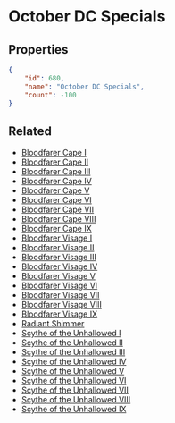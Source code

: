 # October DC Specials

<no description available>

## Properties

```json
{
    "id": 680,
    "name": "October DC Specials",
    "count": -100
}
```

## Related

- [Bloodfarer Cape I](../items/19927-bloodfarer-cape-i.md)
- [Bloodfarer Cape II](../items/19928-bloodfarer-cape-ii.md)
- [Bloodfarer Cape III](../items/19929-bloodfarer-cape-iii.md)
- [Bloodfarer Cape IV](../items/19930-bloodfarer-cape-iv.md)
- [Bloodfarer Cape V](../items/19931-bloodfarer-cape-v.md)
- [Bloodfarer Cape VI](../items/19932-bloodfarer-cape-vi.md)
- [Bloodfarer Cape VII](../items/19933-bloodfarer-cape-vii.md)
- [Bloodfarer Cape VIII](../items/19934-bloodfarer-cape-viii.md)
- [Bloodfarer Cape IX](../items/19935-bloodfarer-cape-ix.md)
- [Bloodfarer Visage I](../items/19936-bloodfarer-visage-i.md)
- [Bloodfarer Visage II](../items/19937-bloodfarer-visage-ii.md)
- [Bloodfarer Visage III](../items/19938-bloodfarer-visage-iii.md)
- [Bloodfarer Visage IV](../items/19939-bloodfarer-visage-iv.md)
- [Bloodfarer Visage V](../items/19940-bloodfarer-visage-v.md)
- [Bloodfarer Visage VI](../items/19941-bloodfarer-visage-vi.md)
- [Bloodfarer Visage VII](../items/19942-bloodfarer-visage-vii.md)
- [Bloodfarer Visage VIII](../items/19943-bloodfarer-visage-viii.md)
- [Bloodfarer Visage IX](../items/19944-bloodfarer-visage-ix.md)
- [Radiant Shimmer](../items/20539-radiant-shimmer.md)
- [Scythe of the Unhallowed I](../items/19089-scythe-of-the-unhallowed-i.md)
- [Scythe of the Unhallowed II](../items/19090-scythe-of-the-unhallowed-ii.md)
- [Scythe of the Unhallowed III](../items/19091-scythe-of-the-unhallowed-iii.md)
- [Scythe of the Unhallowed IV](../items/19092-scythe-of-the-unhallowed-iv.md)
- [Scythe of the Unhallowed V](../items/19093-scythe-of-the-unhallowed-v.md)
- [Scythe of the Unhallowed VI](../items/19094-scythe-of-the-unhallowed-vi.md)
- [Scythe of the Unhallowed VII](../items/19095-scythe-of-the-unhallowed-vii.md)
- [Scythe of the Unhallowed VIII](../items/19096-scythe-of-the-unhallowed-viii.md)
- [Scythe of the Unhallowed IX](../items/19097-scythe-of-the-unhallowed-ix.md)

